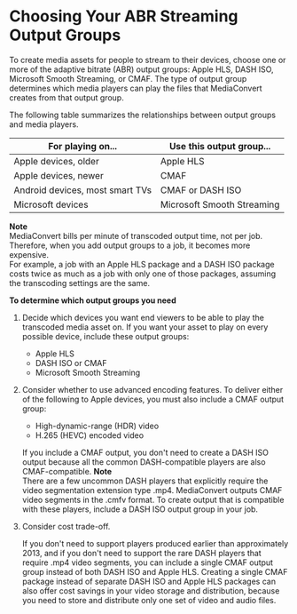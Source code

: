# Choosing Your ABR Streaming Output Groups<a name="choosing-your-streaming-output-groups"></a>

To create media assets for people to stream to their devices, choose one or more of the adaptive bitrate \(ABR\) output groups: Apple HLS, DASH ISO, Microsoft Smooth Streaming, or CMAF\. The type of output group determines which media players can play the files that MediaConvert creates from that output group\.

The following table summarizes the relationships between output groups and media players\.


| For playing on\.\.\. | Use this output group\.\.\. | 
| --- | --- | 
| Apple devices, older | Apple HLS | 
| Apple devices, newer | CMAF | 
| Android devices, most smart TVs | CMAF or DASH ISO | 
| Microsoft devices | Microsoft Smooth Streaming | 

**Note**  
MediaConvert bills per minute of transcoded output time, not per job\. Therefore, when you add output groups to a job, it becomes more expensive\.   
For example, a job with an Apple HLS package and a DASH ISO package costs twice as much as a job with only one of those packages, assuming the transcoding settings are the same\.

**To determine which output groups you need**

1. Decide which devices you want end viewers to be able to play the transcoded media asset on\. If you want your asset to play on every possible device, include these output groups:
   + Apple HLS
   + DASH ISO or CMAF
   + Microsoft Smooth Streaming

1. Consider whether to use advanced encoding features\. To deliver either of the following to Apple devices, you must also include a CMAF output group:
   + High\-dynamic\-range \(HDR\) video
   + H\.265 \(HEVC\) encoded video

   If you include a CMAF output, you don't need to create a DASH ISO output because all the common DASH\-compatible players are also CMAF\-compatible\. 
**Note**  
There are a few uncommon DASH players that explicitly require the video segmentation extension type \.mp4\. MediaConvert outputs CMAF video segments in the \.cmfv format\. To create output that is compatible with these players, include a DASH ISO output group in your job\.

1. Consider cost trade\-off\.

   If you don't need to support players produced earlier than approximately 2013, and if you don't need to support the rare DASH players that require \.mp4 video segments, you can include a single CMAF output group instead of both DASH ISO and Apple HLS\. Creating a single CMAF package instead of separate DASH ISO and Apple HLS packages can also offer cost savings in your video storage and distribution, because you need to store and distribute only one set of video and audio files\.